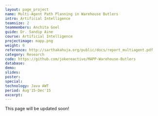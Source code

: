 ```yaml
---
layout: page_project
name: Multi-Agent Path Planning in Warehouse Butlers
intro: Artificial Intelligence
teamsize: 2
teammembers: Anchita Goel
guide: Dr. Sandip Aine
course: Artificial Intelligence
projectimage: mapp.png
weight: 6
reference: http://sarthakahuja.org/public/docs/report_multiagent.pdf
category: Research
code: https://github.com/jokereactive/MAPP-Warehouse-Butlers
database: 
demo:
slides: 
poster: 
special:
technology: Java AWT
period: Aug'15-Dec'15
excerpt: 
---
```

This page will be updated soon!
